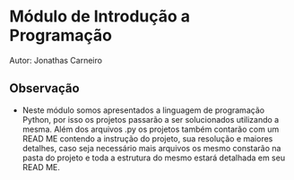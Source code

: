 # Módulo de Introdução a Programação

Autor: Jonathas Carneiro

## Observação

- Neste módulo somos apresentados a linguagem de programação Python, por isso os projetos passarão a ser solucionados utilizando a mesma. Além dos arquivos .py os projetos também contarão com um READ ME contendo a instrução do projeto, sua resolução e maiores detalhes, caso seja necessário mais arquivos os mesmo constarão na pasta do projeto e toda a estrutura do mesmo estará detalhada em seu READ ME.
